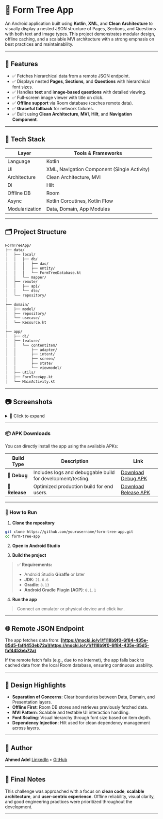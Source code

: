 # 📱 Form Tree App

An Android application built using **Kotlin**, **XML**, and **Clean Architecture** to visually display a nested JSON structure of Pages, Sections, and Questions with both text and image types. This project demonstrates modular design, offline caching, and a scalable MVI architecture with a strong emphasis on best practices and maintainability.

---

## 🚀 Features

- ✅ Fetches hierarchical data from a remote JSON endpoint.
- ✅ Displays nested **Pages**, **Sections**, and **Questions** with hierarchical font sizes.
- ✅ Handles **text** and **image-based questions** with detailed viewing.
- ✅ Full-screen image viewer with title on click.
- ✅ **Offline support** via Room database (caches remote data).
- ✅ **Graceful fallback** for network failures.
- ✅ Built using **Clean Architecture**, **MVI**, **Hilt**, and **Navigation Component**.

---

## 🧱 Tech Stack

| Layer      | Tools & Frameworks |
|------------|--------------------|
| Language   | Kotlin             |
| UI         | XML, Navigation Component (Single Activity) |
| Architecture | Clean Architecture, MVI |
| DI         | Hilt               |
| Offline DB | Room               |
| Async      | Kotlin Coroutines, Kotlin Flow |
| Modularization | Data, Domain, App Modules |

---

## 🗂️ Project Structure

```bash
FormTreeApp/
├── data/
│   ├── local/
│   │   ├── db/
│   │   │   ├── dao/
│   │   │   ├── entity/
│   │   │   └── FormTreeDatabase.kt
│   │   └── mapper/
│   ├── remote/
│   │   ├── api/
│   │   └── dto/
│   └── repository/
│
├── domain/
│   ├── model/
│   ├── repository/
│   └── usecase/
│   └── Resource.kt
│
├── app/
│   ├── di/
│   ├── feature/
│   │   └── contentitem/
│   │       ├── adapter/
│   │       ├── intent/
│   │       ├── screen/
│   │       ├── state/
│   │       └── viewmodel/
│   ├── utils/
│   ├── FormTreeApp.kt
│   └── MainActivity.kt
````

---

## 📷 Screenshots

<details>
  <summary>📖 Click to expand</summary>

**Key Features Preview**

* 🧩 Nested Display of Pages, Sections, and Questions
* 🖼️ Full-screen Image Viewer with Zoom support

| Main Screen                                                                                              | Image Preview Screen                                                                                     |
|----------------------------------------------------------------------------------------------------------|----------------------------------------------------------------------------------------------------------|
| <img src="https://github.com/user-attachments/assets/4f55edb3-9d43-4dc8-9406-24f82091aaea" width="300"/> | <img src="https://github.com/user-attachments/assets/fabaafe2-663c-4961-b987-61d0553ed2c6" width="300"/> |

| Image Zoom Screen                                                                                      | — |
|--------------------------------------------------------------------------------------------------------| - |
| <img src="https://github.com/user-attachments/assets/7280e561-ffbc-447f-ac65-b18f871fd45a" width="300"/> |   |

</details>

---

### 📦 APK Downloads

You can directly install the app using the available APKs:

| Build Type     | Description                                                 | Link                                                                   |
| -------------- | ----------------------------------------------------------- | ---------------------------------------------------------------------- |
| 🔧 **Debug**   | Includes logs and debuggable build for development/testing. | [Download Debug APK](https://drive.google.com/file/d/1Wrddh7nvYQezAVyPxPx4veHGl93TzS2G/view?usp=sharing)     |
| 🚀 **Release** | Optimized production build for end users.                   | [Download Release APK](https://drive.google.com/file/d/1dLhw7QBfCpTsr2X_xF8P21Jv3pH9zutw/view?usp=sharing) |

---

### 🧪 How to Run

1. **Clone the repository**

```bash
git clone https://github.com/yourusername/form-tree-app.git
cd form-tree-app
```

2. **Open in Android Studio**

3. **Build the project**

> ✅ **Requirements:**
>
> * Android Studio **Giraffe** or later
> * **JDK**: `21.0.6`
> * **Gradle**: `8.13`
> * **Android Gradle Plugin (AGP)**: `8.1.1`

4. **Run the app**

> Connect an emulator or physical device and click `Run`.

---

## 🌐 Remote JSON Endpoint

The app fetches data from:
**[https://mocki.io/v1/f118b9f0-6f84-435e-85d5-faf4453eb72a](https://mocki.io/v1/f118b9f0-6f84-435e-85d5-faf4453eb72a)**

If the remote fetch fails (e.g., due to no internet), the app falls back to cached data from the local Room database, ensuring continuous usability.

---

## 🧠 Design Highlights

* **Separation of Concerns**: Clear boundaries between Data, Domain, and Presentation layers.
* **Offline First**: Room DB stores and retrieves previously fetched data.
* **MVI Pattern**: Scalable and testable UI interaction handling.
* **Font Scaling**: Visual hierarchy through font size based on item depth.
* **Dependency Injection**: Hilt used for clean dependency management across layers.

---

## 🙌 Author

**Ahmed Adel**
[LinkedIn](https://www.linkedin.com/in/ahmedd-adell) • [GitHub](https://github.com/ahmeddadel)

---

## 🏁 Final Notes

This challenge was approached with a focus on **clean code**, **scalable architecture**, and **user-centric experience**. Offline reliability, visual clarity, and good engineering practices were prioritized throughout the development.

---
